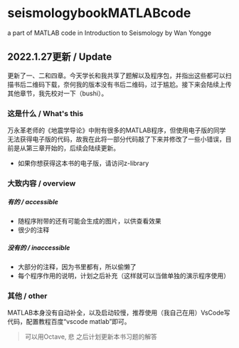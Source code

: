 # seismologybookMATLABcode
a part of MATLAB code in Introduction to Seismology by Wan Yongge

## 2022.1.27更新 / Update 
更新了一、二和四章。今天学长和我共享了题解以及程序包，并指出这些都可以扫描书后二维码下载，奈何我的版本没有书后二维码，过于尴尬。接下来会陆续上传其他章节，我先校对一下（bushi）。

### 这是什么 / What's this
万永革老师的《地震学导论》中附有很多的MATLAB程序，但使用电子版的同学无法获得电子版的代码，故我在此将一部分代码敲了下来并修改了一些小错误，目前是从第三章开始的，后续会陆续更新。

* 如果你想获得这本书的电子版，请访问z-library

### 大致内容 / overview
##### 有的 / accessible
* 随程序附带的还有可能会生成的图片，以供查看效果
* 很少的注释
##### 没有的 / inaccessible
* 大部分的注释，因为书里都有，所以偷懒了
* 每个程序作用的说明，计划之后补充（这样就可以当做单独的演示程序使用）

### 其他 / other
MATLAB本身没有自动补全，以及启动较慢，推荐使用（我自己在用）VsCode写代码，配置教程百度“vscode matlab”即可。

> 可以用Octave, 悲
之后计划更新本书习题的解答
